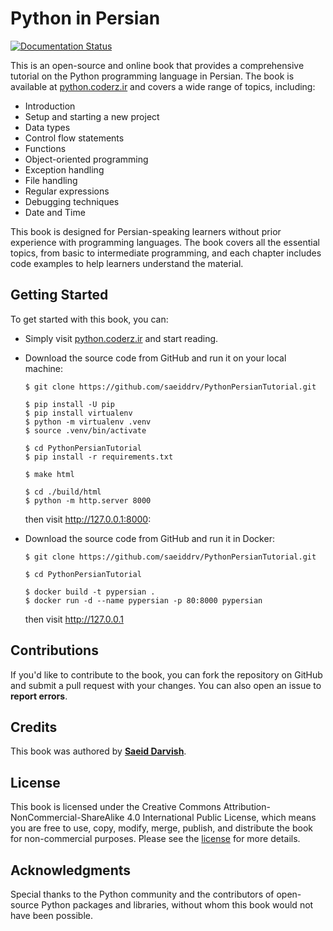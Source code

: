 # Python in Persian

[![Documentation Status](https://readthedocs.org/projects/pythonpersiantutorial/badge/?version=latest)](https://readthedocs.org/projects/pythonpersiantutorial/?badge=latest)

This is an open-source and online book that provides a comprehensive tutorial on the Python programming language in Persian. The book is available at [python.coderz.ir](https://python.coderz.ir/) and covers a wide range of topics, including:

- Introduction
- Setup and starting a new project
- Data types
- Control flow statements
- Functions
- Object-oriented programming
- Exception handling
- File handling
- Regular expressions
- Debugging techniques
- Date and Time

This book is designed for Persian-speaking learners without prior experience with programming languages. The book covers all the essential topics, from basic to intermediate programming, and each chapter includes code examples to help learners understand the material.

## Getting Started

To get started with this book, you can:

- Simply visit [python.coderz.ir](https://python.coderz.ir/) and start reading. 

- Download the source code from GitHub and run it on your local machine:

  ```
  $ git clone https://github.com/saeiddrv/PythonPersianTutorial.git
  
  $ pip install -U pip
  $ pip install virtualenv
  $ python -m virtualenv .venv
  $ source .venv/bin/activate
  
  $ cd PythonPersianTutorial
  $ pip install -r requirements.txt
  
  $ make html
  
  $ cd ./build/html
  $ python -m http.server 8000
  ```
  then visit http://127.0.0.1:8000:
  
- Download the source code from GitHub and run it in Docker:
  
  ```
  $ git clone https://github.com/saeiddrv/PythonPersianTutorial.git
  
  $ cd PythonPersianTutorial
  
  $ docker build -t pypersian .
  $ docker run -d --name pypersian -p 80:8000 pypersian
  ```
  then visit http://127.0.0.1
 

## Contributions

If you'd like to contribute to the book, you can fork the repository on GitHub and submit a pull request with your changes. You can also open an issue to **report errors**.

## Credits

This book was authored by [**Saeid Darvish**](https://saeiddrv.github.io).

## License

This book is licensed under the Creative Commons Attribution-NonCommercial-ShareAlike 4.0 International Public License, which means you are free to use, copy, modify, merge, publish, and distribute the book for non-commercial purposes. Please see the [license](https://creativecommons.org/licenses/by-nc-sa/4.0/) for more details.

## Acknowledgments

Special thanks to the Python community and the contributors of open-source Python packages and libraries, without whom this book would not have been possible.

